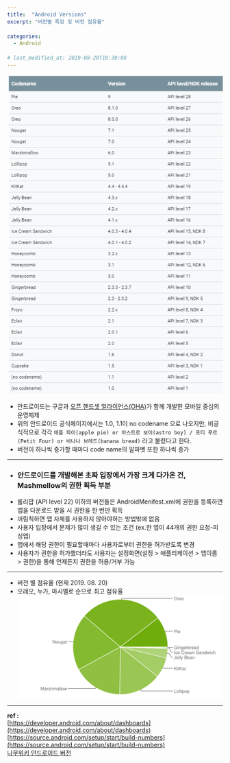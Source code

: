 ```yaml
---
title:  "Android Versions"
excerpt: "버전별 특징 및 버전 점유율"

categories:
  - Android

# last_modified_at: 2019-08-20T18:30:00
---
```


![version](/assets/images/posts/190820_AndroidVersion/version.png)

- 안드로이드는 구글과 [오픈 핸드셋 얼라이언스(OHA)](https://ko.wikipedia.org/wiki/%EC%98%A4%ED%94%88_%ED%95%B8%EB%93%9C%EC%85%8B_%EC%96%BC%EB%9D%BC%EC%9D%B4%EC%96%B8%EC%8A%A4)가 함께 개발한 모바일 중심의 운영체제
- 위의 안드로이드 공식페이지에서는 1.0, 1.1이 no codename 으로 나오지만, 비공식적으로 각각 ```애플 파이(apple pie) or 아스트로 보이(astro boy) / 프티 푸르(Petit Four) or 바나나 브레드(banana bread)``` 라고 불렸다고 한다.
- 버전이 하나씩 증가할 때마다 code name의 알파벳 또한 하나씩 증가

----

- ### 안드로이드를 개발해본 초짜 입장에서 가장 크게 다가온 건, Mashmellow의 권한 획득 부분
- 롤리팝 (API level 22) 이하의 버전들은 AndroidMenifest.xml에 권한을 등록하면 앱을 다운로드 받을 시 권한을 한 번만 획득
- 꺼림칙하면 앱 자체를 사용하지 않아야하는 방법밖에 없음
- 사용자 입장에서 문제가 많이 생길 수 있는 조건 (ex.한 앱이 44개의 권한 요청-피싱앱)
- 앱에서 해당 권한이 필요할때마다 사용자로부터 권한을 허가받도록 변경
- 사용자가 권한을 허가했더라도 사용자는 설정화면(설정 > 애플리케이션 > 앱이름 > 권한)을 통해 언제든지 권한을 허용/거부 가능

----

- 버전 별 점유율 (현재 2019. 08. 20)
- 오레오, 누가, 마시멜로 순으로 최고 점유율
![distribution](/assets/images/posts/190820_AndroidVersion/chart.png)

----

**ref :**  
[https://developer.android.com/about/dashboards](https://developer.android.com/about/dashboards)  
[https://source.android.com/setup/start/build-numbers](https://source.android.com/setup/start/build-numbers)  
[나무위키 안드로이드 버전](https://namu.wiki/w/%EC%95%88%EB%93%9C%EB%A1%9C%EC%9D%B4%EB%93%9C(%EC%9A%B4%EC%98%81%EC%B2%B4%EC%A0%9C)/%EB%B2%84%EC%A0%84)
